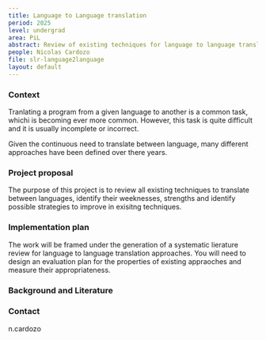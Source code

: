 ```yaml
---
title: Language to Language translation
period: 2025
level: undergrad
area: PiL
abstract: Review of existing techniques for language to language translations 
people: Nicolas Cardozo
file: slr-language2language
layout: default
---
```


### Context

Tranlating a program from a given language to another is a common task, whichi is becoming ever more common. However, this task is quite difficult and it is usually incomplete or incorrect.

Given the continuous need to translate between language, many different approaches have been defined over there years.

### Project proposal

The purpose of this project is to review all existing techniques to translate between languages, identify their weeknesses, strengths and identify possible strategies to improve in exisitng techniques.

### Implementation plan

The work will be framed under the generation of a systematic lierature review for language to language translation approaches.
You will need to design an evaluation plan for the properties of existing appraoches and measure their appropriateness.

### Background and Literature


### Contact

n.cardozo
